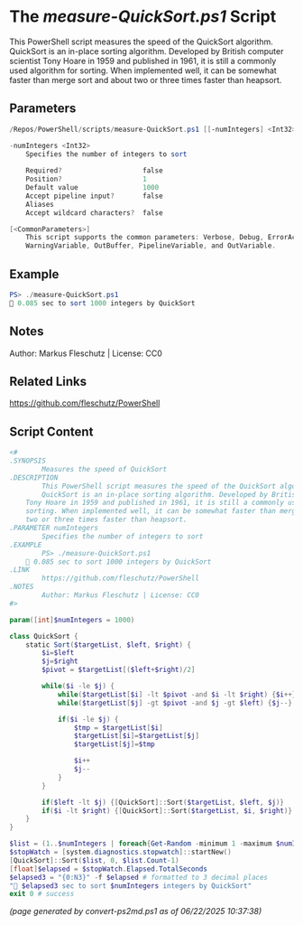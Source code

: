 The *measure-QuickSort.ps1* Script
===========================

This PowerShell script measures the speed of the QuickSort algorithm.
QuickSort is an in-place sorting algorithm. Developed by British computer scientist
Tony Hoare in 1959 and published in 1961, it is still a commonly used algorithm for
sorting. When implemented well, it can be somewhat faster than merge sort and about
two or three times faster than heapsort.

Parameters
----------
```powershell
/Repos/PowerShell/scripts/measure-QuickSort.ps1 [[-numIntegers] <Int32>] [<CommonParameters>]

-numIntegers <Int32>
    Specifies the number of integers to sort
    
    Required?                    false
    Position?                    1
    Default value                1000
    Accept pipeline input?       false
    Aliases                      
    Accept wildcard characters?  false

[<CommonParameters>]
    This script supports the common parameters: Verbose, Debug, ErrorAction, ErrorVariable, WarningAction, 
    WarningVariable, OutBuffer, PipelineVariable, and OutVariable.
```

Example
-------
```powershell
PS> ./measure-QuickSort.ps1
🧭 0.085 sec to sort 1000 integers by QuickSort

```

Notes
-----
Author: Markus Fleschutz | License: CC0

Related Links
-------------
https://github.com/fleschutz/PowerShell

Script Content
--------------
```powershell
<#
.SYNOPSIS
        Measures the speed of QuickSort
.DESCRIPTION
        This PowerShell script measures the speed of the QuickSort algorithm.
        QuickSort is an in-place sorting algorithm. Developed by British computer scientist
	Tony Hoare in 1959 and published in 1961, it is still a commonly used algorithm for
	sorting. When implemented well, it can be somewhat faster than merge sort and about
	two or three times faster than heapsort.
.PARAMETER numIntegers
        Specifies the number of integers to sort
.EXAMPLE
        PS> ./measure-QuickSort.ps1
 	🧭 0.085 sec to sort 1000 integers by QuickSort 
.LINK
        https://github.com/fleschutz/PowerShell
.NOTES
        Author: Markus Fleschutz | License: CC0
#>

param([int]$numIntegers = 1000)

class QuickSort {
    static Sort($targetList, $left, $right) {
        $i=$left
        $j=$right
        $pivot = $targetList[($left+$right)/2]

        while($i -le $j) {
            while($targetList[$i] -lt $pivot -and $i -lt $right) {$i++}
            while($targetList[$j] -gt $pivot -and $j -gt $left) {$j--}

            if($i -le $j) {
                $tmp = $targetList[$i]
                $targetList[$i]=$targetList[$j]
                $targetList[$j]=$tmp

                $i++
                $j--
            }
        }

        if($left -lt $j) {[QuickSort]::Sort($targetList, $left, $j)}
        if($i -lt $right) {[QuickSort]::Sort($targetList, $i, $right)}
    }
}

$list = (1..$numIntegers | foreach{Get-Random -minimum 1 -maximum $numIntegers})
$stopWatch = [system.diagnostics.stopwatch]::startNew()
[QuickSort]::Sort($list, 0, $list.Count-1)
[float]$elapsed = $stopWatch.Elapsed.TotalSeconds
$elapsed3 = "{0:N3}" -f $elapsed # formatted to 3 decimal places
"🧭 $elapsed3 sec to sort $numIntegers integers by QuickSort"
exit 0 # success
```

*(page generated by convert-ps2md.ps1 as of 06/22/2025 10:37:38)*
